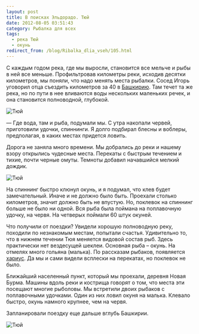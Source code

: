```yaml
---
layout: post
title: В поисках Эльдорадо. Тюй
date: 2012-08-05 03:51:43
category: Рыбалка для всех
tags:
  - река Тюй
  - окунь
redirect_from: /blog/Ribalka_dlia_vseh/105.html
---
```

С каждым годом река, где мы выросли, становится все мельче и рыбы в ней
все меньше. Профильтровав километры реки, исходив десятки километров, мы
поняли, что надо менять места рыбалки. Сосед Игорь уговорил отца
съездить километров за 40 в [Башкирию][1]. Там течет та же река, но
по пути в нее вливаются воды нескольких маленьких речек, и она становится
полноводной, глубокой.

![Тюй](http://fishingguru.ru/uploads/images/00/00/01/2012/08/04/4c91eb.jpg)

 — Где вода, там и рыба, подумали мы. С утра накопали червей,
приготовили удочки, спиннинги. Я долго подбирал блесны и воблеры,
предполагая, в каких местах придется ловить.

Дорога не заняла много времени. Мы добрались до реки и нашему взору
открылись чудесные места. Перекаты с быстрым течением и тихие, почти
черные омуты. Темноты добавил начавшийся мелкий дождик.

![Тюй](http://fishingguru.ru/uploads/images/00/00/01/2012/08/04/8fc1db.jpg)

На спиннинг быстро клюнул окунь, и я подумал, что клев будет
замечательный. Иначе и не должно было быть. Проехали столько километров,
значит должно быть не впустую. Но, поклевок на спиннинг больше не было
ни одной. Вся рыба была поймана на поплавочную удочку, на червя. На
четверых поймали 60 штук окуней.

Что получили от поездки? Увидели хорошую полноводную реку, походили по
незнакомым местам, попытали счастья. Удивительно то, что в нижнем
течении Тюя меняется видовой состав рыб. Здесь практически нет
вездесущей шеклеи. Основная рыба – окунь. На отмелях много гольяна
(малька). По рассказам рыбаков, появляется [хариус][2]. Да мы и сами
видели всплески на перекатах, но поклевок не было.

Ближайший населенный пункт, который мы проехали, деревня Новая Бурма.
Машины вдоль реки и кострища говорят о том, что места эти посещают
многие рыболовы. Мы встретили двоих рыбаков с поплавочными удочками.
Один из них ловил окуня на малька. Клевало быстро, окунь намного
крупнее, чем на червя.

Запланировали поездку еще дальше вглубь Башкирии.

![Тюй](http://fishingguru.ru/uploads/images/00/00/01/2012/08/04/757c88.jpg)

[1]: /blog/Ribalka_dlia_vseh/102.html
[2]: /blog/riba_osobennosti/86.html
